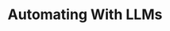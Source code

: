 ---
title: "Automating With LLMs"
slug: "automating-with-llms"
headertext: Case Studies
subheadertext: "Real Results: AI in Action"
case:
  - title: Problem
    description: Poor risk analytics & low analyst efficiency
  - title: Solution
    description: Domain-specific LLM for supply chain risk
  - title: Results
    results:
      - result: 90% reduction in manual review time
      - result: 75% increase in accuracy
real_results:
  tagline: Innovate or Stagnate
  title: Real Results
  description: Our supply chain analytics client provides global supply chain risk analytics for enterprise and government clients. They needed to improve analyst efficiency by automating the review of tens of thousands of weekly news articles to identify potential threats. Initial machine learning efforts produced inaccurate and inconsistent results.
  approach: We developed a custom news filtration system, reducing manual review by 90%. Using open-source software, large language models, and transfer learning, we created a domain-specific solution tailored to their needs.
  result: The solution saves 20 hours of analyst time per week and has become part of 202 Group’s core product offering, enhancing operational efficiency and customer value.
industry: Supply Chain Risk
service:
aliases: /case-studies/blue-voyant/
---